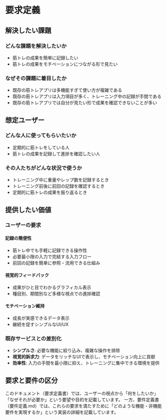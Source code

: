 # 要求定義

## 解決したい課題

### どんな課題を解決したいか

- 筋トレの成果を簡単に記録したい
- 筋トレの成果をモチベーションにつながる形で見たい

### なぜその課題に着目したか

- 既存の筋トレアプリは多機能すぎて使い方が複雑である
- 既存の筋トレアプリは入力項目が多く、トレーニング中の記録が手間である
- 既存の筋トレアプリでは自分が見たい形で成果を確認できないことが多い

## 想定ユーザー

### どんな人に使ってもらいたいか

- 定期的に筋トレをしている人
- 筋トレの成果を記録して進捗を確認したい人

### その人たちがどんな状況で使うか

- トレーニング中に重量やレップ数を記録するとき
- トレーニング前後に前回の記録を確認するとき
- 定期的に筋トレの成果を振り返るとき

## 提供したい価値

### ユーザーの要求

#### 記録の簡便性
- 筋トレ中でも手軽に記録できる操作性
- 必要最小限の入力で完結する入力フロー
- 前回の記録を簡単に参照・流用できる仕組み

#### 視覚的フィードバック
- 成果がひと目でわかるグラフィカル表示
- 種目別、期間別など多様な視点での進捗確認

#### モチベーション維持
- 成長が実感できるデータ表示
- 継続を促すシンプルなUI/UX

### 既存サービスとの差別化

- **シンプルさ**: 必要な機能に絞り込み、複雑な操作を排除
- **視覚的訴求力**: データをリッチなUIで表示し、モチベーション向上に貢献
- **効率性**: 入力の手間を最小限に抑え、トレーニングに集中できる環境を提供

## 要求と要件の区分

このドキュメント（要求定義書）では、ユーザーの視点から「何をしたいか」「なぜそれが必要か」という要望や目的を記載しています。
一方、要件定義書（要件定義.md）では、これらの要求を満たすために「どのような機能・非機能要件を実現するか」という実装の詳細を記載しています。

